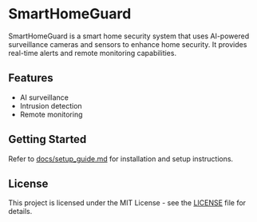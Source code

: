 # SmartHomeGuard

SmartHomeGuard is a smart home security system that uses AI-powered surveillance cameras and sensors to enhance home security. It provides real-time alerts and remote monitoring capabilities.

## Features
- AI surveillance
- Intrusion detection
- Remote monitoring

## Getting Started
Refer to [docs/setup_guide.md](docs/setup_guide.md) for installation and setup instructions.

## License
This project is licensed under the MIT License - see the [LICENSE](LICENSE) file for details.
